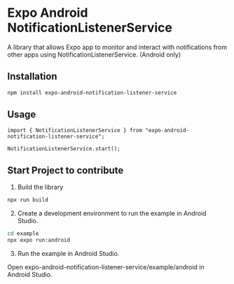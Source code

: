 # Expo Android NotificationListenerService

A library that allows Expo app to monitor and interact with notifications from other apps using NotificationListenerService. (Android only)

## Installation

```bash
npm install expo-android-notification-listener-service
```

## Usage

```tsx
import { NotificationListenerService } from "expo-android-notification-listener-service";

NotificationListenerService.start();
```

## Start Project to contribute

1. Build the library

```bash
npx run build
```

2. Create a development environment to run the example in Android Studio.

```bash
cd example
npx expo run:android
```

3. Run the example in Android Studio.

Open expo-android-notification-listener-service/example/android in Android Studio.
